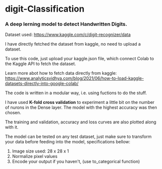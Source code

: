 # digit-Classification

### A deep lerning model to detect Handwritten Digits.
Dataset used: https://www.kaggle.com/c/digit-recognizer/data

I have directly fetched the dataset from kaggle, no need to upload a dataset.

To use this code, just upload your kaggle.json file, which connect Colab to the Kaggle API to fetch the dataset.

Learn more abot how to fetch data directly from kaggle: https://www.analyticsvidhya.com/blog/2021/06/how-to-load-kaggle-datasets-directly-into-google-colab/

The code is written in a modular way, i.e. using fuctions to do the stuff.

I have used **K-fold cross validation** to experiment a little bit on the number of nurons in the Dense layer.
The model with the highest accuracy was then chosen.

The training and validation, accuracy and loss curves are also plotted along with it.

The model can be tested on any test dataset, just make sure to transform your data before feeding into the model, specifications bellow:
1. Image size used: 28 x 28 x 1
2. Normalize pixel values
3. Encode your output if you haven't, (use to_categorical function)
